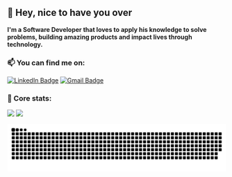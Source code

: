 ## 👋 Hey, nice to have you over

<strong> I'm a Software Developer that loves to apply his knowledge to solve problems, building amazing products and impact lives through technology.</strong>

### 📫 You can find me on:
[![LinkedIn Badge](https://img.shields.io/badge/linkedin--%2300EBEB?style=for-the-badge&logo=linkedin&logoColor=white)](https://linkedin.com/in/guilhermerodz)
[![Gmail Badge](https://img.shields.io/badge/Gmail--%2300EBEB?style=for-the-badge&logo=gmail&logoColor=white&link=mailto:luccasspecht70@gmail.com)](mailto:luccasspecht70@gmail.com)


### 🧠 Core stats:
<div>
    <img height="150em" src="https://github-readme-stats.vercel.app/api?username=luccas-specht&hide=contribs,issues&show_icons=true&theme=tokyonight&include_all_commits=true&count_private=true"/>
  <img height="150em" src="https://github-readme-stats.vercel.app/api/top-langs/?username=luccas-specht&hide=objective-   c,python,html,css,ruby,starlark,shell,scss,handlebars&layout=compact&langs_count=7&theme=tokyonight"/>
</div>

![Snake animation](https://github.com/luccas-specht/luccas-specht/blob/output/github-contribution-grid-snake.svg)
